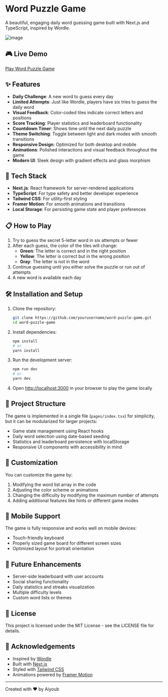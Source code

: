 # Word Puzzle Game

A beautiful, engaging daily word guessing game built with Next.js and TypeScript, inspired by Wordle.

![image](https://github.com/user-attachments/assets/bee1784f-c0ba-43ed-8d47-0c6f13cac486)

## 🎮 Live Demo

[Play Word Puzzle Game](https://your-demo-link-here.vercel.app)

## ✨ Features

- **Daily Challenge**: A new word to guess every day
- **Limited Attempts**: Just like Wordle, players have six tries to guess the daily word
- **Visual Feedback**: Color-coded tiles indicate correct letters and positions
- **Score Tracking**: Player statistics and leaderboard functionality
- **Countdown Timer**: Shows time until the next daily puzzle
- **Theme Switching**: Toggle between light and dark modes with smooth transitions
- **Responsive Design**: Optimized for both desktop and mobile
- **Animations**: Polished interactions and visual feedback throughout the game
- **Modern UI**: Sleek design with gradient effects and glass morphism

## 🚀 Tech Stack

- **Next.js**: React framework for server-rendered applications
- **TypeScript**: For type safety and better developer experience
- **Tailwind CSS**: For utility-first styling
- **Framer Motion**: For smooth animations and transitions
- **Local Storage**: For persisting game state and player preferences

## 📋 How to Play

1. Try to guess the secret 5-letter word in six attempts or fewer
2. After each guess, the color of the tiles will change:
   - **Green**: The letter is correct and in the right position
   - **Yellow**: The letter is correct but in the wrong position
   - **Gray**: The letter is not in the word
3. Continue guessing until you either solve the puzzle or run out of attempts
4. A new word is available each day

## 🛠️ Installation and Setup

1. Clone the repository:
   ```bash
   git clone https://github.com/yourusername/word-puzzle-game.git
   cd word-puzzle-game
   ```

2. Install dependencies:
   ```bash
   npm install
   # or
   yarn install
   ```

3. Run the development server:
   ```bash
   npm run dev
   # or
   yarn dev
   ```

4. Open [http://localhost:3000](http://localhost:3000) in your browser to play the game locally

## 🧩 Project Structure

The game is implemented in a single file (`pages/index.tsx`) for simplicity, but it can be modularized for larger projects:

- Game state management using React hooks
- Daily word selection using date-based seeding
- Statistics and leaderboard persistence with localStorage
- Responsive UI components with accessibility in mind

## 🎨 Customization

You can customize the game by:

1. Modifying the word list array in the code
2. Adjusting the color scheme or animations
3. Changing the difficulty by modifying the maximum number of attempts
4. Adding additional features like hints or different game modes

## 📱 Mobile Support

The game is fully responsive and works well on mobile devices:
- Touch-friendly keyboard
- Properly sized game board for different screen sizes
- Optimized layout for portrait orientation

## 🔮 Future Enhancements

- Server-side leaderboard with user accounts
- Social sharing functionality
- Daily statistics and streaks visualization
- Multiple difficulty levels
- Custom word lists or themes

## 📄 License

This project is licensed under the MIT License - see the LICENSE file for details.

## 🙏 Acknowledgements

- Inspired by [Wordle](https://www.nytimes.com/games/wordle/index.html)
- Built with [Next.js](https://nextjs.org/)
- Styled with [Tailwind CSS](https://tailwindcss.com/)
- Animations powered by [Framer Motion](https://www.framer.com/motion/)

---

Created with ❤️ by Aiyoub
